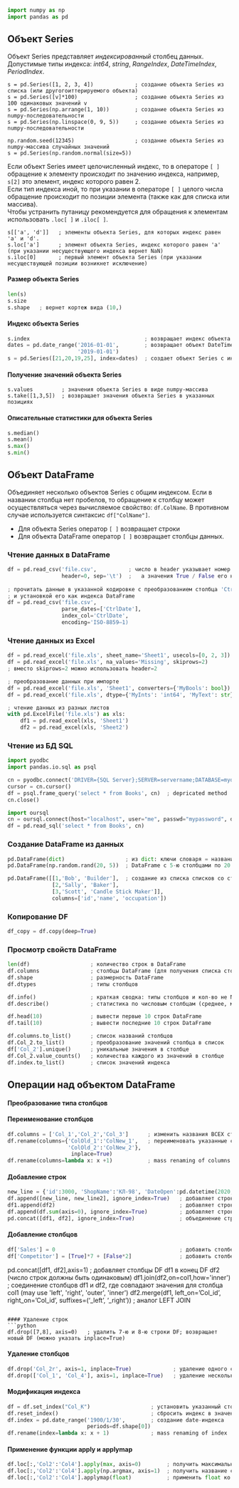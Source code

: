 ``` python
import numpy as np
import pandas as pd
```
## Объект Series
Объект Series представляет _индексированный_ столбец данных.  
Допустимые типы индекса: _int64_, _string_, _RangeIndex_, _DateTimeIndex_, _PeriodIndex_.  
``` pyhon
s = pd.Series([1, 2, 3, 4])             ; создание объекта Series из списка (или другогоиттерируемого объекта)
s = pd.Series([v]*100)                  ; создание объекта Series из 100 одинаковых значений v
s = pd.Series(np.arrange(1, 10))        ; создание объекта Series из numpy-последовательности
s = pd.Series(np.linspace(0, 9, 5))     ; создание объекта Series из numpy-последовательности

np.random.seed(12345)                   ; создание объекта Series из numpy-массива случайных значений
s = pd.Series(np.random.normal(size=5))
```
Если объект Series имеет целочисленный индекс, то в операторе `[ ]` обращение к элементу происходит по значению индекса, например, `s[2]` это элемент, индекс которого равен 2.  
Если тип индекса иной, то при указании в операторе `[ ]` целого числа обращение происходит по позиции элемента (также как для списка или массива).  
Чтобы устранить путаницу рекомендуется для обращения к элементам использовать `.loc[ ]` и `.iloc[ ]`.
```
s[['a', 'd']]   ; элементы объекта Series, для которых индекс равен 'a' и 'd'.
s.loc['a']      ; элемент объекта Series, индекс которого равен 'a' (при указании несуществующего индекса вернет NaN)
s.iloc[0]       ; первый элемент объекта Series (при указании несуществующей позиции возникнет исключение)
```

#### Размер объекта Series
``` python
len(s)
s.size
s.shape   ; вернет кортеж вида (10,)
```

#### Индекс объекта Series
``` python
s.index                                    ; возвращает индекс объекта Series
dates = pd.date_range('2016-01-01',        ; возвращает объект DateTimeIndex (можно указать параметр freq='D'|'M'|'Y')
                      '2019-01-01')
s = pd.Series([21,20,19,25], index=dates)  ; создает объект Series с индексом типа DateTimeIndex - временной ряд (лишние даты индекса отбрасываются)
```

#### Получение значений объекта Series
```
s.values         ; значения объекта Series в виде numpy-массива
s.take([1,3,5])  ; возвращает значения объекта Series в указанных позициях
```

#### Описательные статистики для объекта Series
``` python
s.median()
s.mean()
s.max()
s.min()
```

## Объект DataFrame
Объединяет несколько объектов Series с общим индексом. Если в названии столбца нет пробелов, то обращение к столбцу может осуществляться через вычисляемое свойство: `df.ColName`. В противном случае используется синтаксис `df["ColName"]`.
- Для объекта Series оператор `[ ]` возвращает строки
- Для объекта DataFrame оператор `[ ]` возвращает столбцы данных.

### Чтение данных в DataFrame
```python
df = pd.read_csv('file.csv',          ; число в header указывает номер строки-заголовка,
                 header=0, sep='\t')  ;   а значения True / False его наличие или отсутствие
                 
; прочитать данные в указанной кодировке с преобразованием столбца 'CtrlDate' к типу даты
; и установкой его как индекса DataFrame
df = pd.read_csv('file.csv',                       
                 parse_dates=['CtrlDate'],
                 index_col='CtrlDate',
                 encoding='ISO-8859–1)
```

### Чтение данных из Excel
```python
df = pd.read_excel('file.xls', sheet_name='Sheet1', usecols=[0, 2, 3])  ; чтение заданных столбцов с листа Sheet1
df = pd.read_excel('file.xls', na_values='Missing', skiprows=2)         ; чтение с пропуском первых строк
; вместо skiprows=2 можно использовать header=2

; преобразование данных при импорте
df = pd.read_excel('file.xls', 'Sheet1', converters={'MyBools': bool})    ; способ 1
df = pd.read_excel('file.xls', dtype={'MyInts': 'int64', 'MyText': str})  ; способ 2

; чтение данных из разных листов
with pd.ExcelFile('file.xls') as xls:
    df1 = pd.read_excel(xls, 'Sheet1')
    df2 = pd.read_excel(xls, 'Sheet2')
```

### Чтение из БД SQL
```python
import pyodbc
import pandas.io.sql as psql

cn = pyodbc.connect('DRIVER={SQL Server};SERVER=servername;DATABASE=mydb;UID=username;PWD=password') 
cursor = cn.cursor()
df = psql.frame_query('select * from Books', cn)  ; depricated method
cn.close()

import oursql
cn = oursql.connect(host="localhost", user="me", passwd="mypassword", db="classicmodels")
df = pd.read_sql('select * from Books', cn)
```

### Создание DataFrame из данных
```python
pd.DataFrame(dict)                   ; из dict: ключи словаря = названия столбцов, значения в виде списка = данные для столбца
pd.DataFrame(np.random.rand(20, 5))  ; DataFrame c 5-ю столбцами по 20 random floats

pd.DataFrame([[1,'Bob', 'Builder'],  ; создание из списка списков со столбцами 1,2,3; Bob,Sally.Scott; ...
              [2,'Sally', 'Baker'],
              [3,'Scott', 'Candle Stick Maker']], 
              columns=['id','name', 'occupation'])
```

### Копирование DF
```python
df_copy = df.copy(deep=True)
```

### Просмотр свойств DataFrame
```python
len(df)                   ; количество строк в DataFrame
df.columns                ; столбцы DataFrame (для получения списка столбцов использовать to_list())
df.shape                  ; размерность DataFrame
df.dtypes                 ; типы столбцов

df.info()                 ; краткая сводка: типы столбцов и кол-во не NaN значений в каждом из них
df.describe()             ; статистика по числовым столбцам (среднее, медиана, квартили, ...)

df.head(10)               ; вывести первые 10 строк DataFrame
df.tail(10)               ; вывести последние 10 строк DataFrame

df.columns.to_list()      ; список названий столбцов
df.Col_2.to_list()        ; преобразование значений столбца в список
df['Col_2'].unique()      ; уникальные значения в столбце
df.Сol_2.value_counts()   ; количества каждого из значений в столбце
df.index.to_list()        ; список значений индекса
```

## Операции над объектом DataFrame

#### Преобразование типа столбцов

#### Переименование столбцов
```python
df.columns = ['Col_1','Col_2','Col_3']      ; изменить названия ВСЕХ столбцов
df.rename(columns={'ColOld_1':'ColNew_1',   ; переименовать указанные столбцы
                   'ColOld_2':'ColNew_2'}, 
                    inplace=True)
df.rename(columns=lambda x: x +1)           ; mass renaming of columns
```

#### Добавление строк
```python
new_line = {'id':3000, 'ShopName':'КЛ-98', 'DateOpen':pd.datetime(2020,1,1) }
df.append([new_line, new_line2], ignore_index=True)   ; добавляет строки в конец; возвращает новый DataFrame
df1.append(df2)                                       ; добавляет строки df1 в конец df2 (у df1 и df2 столбцы должны быть одинаковыми)
df.append(df.sum(axis=0), ignore_index=True)          ; добавляет строку с суммой значений для каждого столбца
pd.concat([df1, df2], ignore_index=True)              ; объединение строк двух DataFrame'ов
```

#### Добавление столбцов
```python
df['Sales'] = 0                                       ; добавить столбец 'Sales', заполненный нулями
df['Competitor'] = [True]*7 + [False*2]               ; добавить столбец из 5 значений True и 2 значений False
```

pd.concat([df1, df2],axis=1)       ; добавляет столбцы DF df1 в конец DF df2 (число строк должны быть одинаковым)
df1.join(df2,on=col1,how='inner')  ; соединение столбцов df1 и df2, где совпадают значения для столбца col1 (may use 'left', 'right', 'outer', 'inner')
df2.merge(df1, left_on=’Col_id’, right_on=’Col_id’, suffixes=(‘_left’, ‘_right’))  ; аналог LEFT JOIN
```

#### Удаление строк
```python
df.drop([7,8], axis=0)   ; удалить 7-ю и 8-ю строки DF; возвращает новый DF (можно указать inplace=True)
```

#### Удаление столбцов
```python
df.drop('Col_2r', axis=1, inplace=True)             ; удаление одного стобца
df.drop(['Col_1', 'Col_4'], axis=1, inplace=True)   ; удаление нескольких столбцов
```

#### Модификация индекса
```python
df = df.set_index("Col_K")                   ; установить указанный столбец в качестве индекса
df.reset_index()                             ; сбросить индекс в значения, начинающиеся с 0
df.index = pd.date_range('1900/1/30',        ; создание date-индекса
                         periods=df.shape[0])
df.rename(index=lambda x: x + 1)             ; mass renaming of index
```

#### Применение функции apply и applymap
```python
df.loc[:,'Col2':'Col4'].apply(max, axis=0)        ; получить максимальные значения в столбцах
df.loc[:,'Col2':'Col4'].apply(np.argmax, axis=1)  ; получить название столбца с максимальным значением в строках
df.loc[:,'Col2':'Col4'].applymap(float)           ; применить float ко всем значениям в таблице - ИЗМЕНЯЕТ DataFrame !!
```
